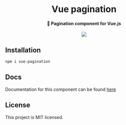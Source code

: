 <div align="center">
<h1>Vue pagination</h1>
<h4>🍉 Pagination component for Vue.js</h4>

<p align="center">
<a href="https://www.buymeacoffee.com/fromlibertalia"><img src="https://img.shields.io/badge/Buy%20Me%20a%20Coffee-ffdd00?style=for-the-badge&logo=buy-me-a-coffee&logoColor=black"></a>
</p>
</div>

## Installation

```bash
npm i vue-pagination
```

## Docs
Documentation for this component can be found [here]()

## License
This project is MIT licensed.